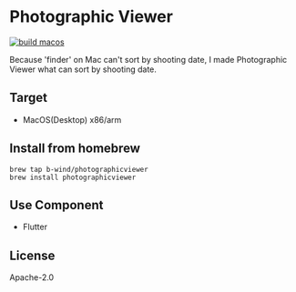 # Photographic Viewer
[![build macos](https://github.com/ponkotuy/PhotographicViewer/actions/workflows/build_macos.yml/badge.svg)](https://github.com/ponkotuy/PhotographicViewer/actions/workflows/build_macos.yml)

Because 'finder' on Mac can't sort by shooting date, I made Photographic Viewer what can sort by shooting date.

## Target
- MacOS(Desktop) x86/arm

## Install from homebrew
```shell
brew tap b-wind/photographicviewer
brew install photographicviewer
```

## Use Component
- Flutter

## License
Apache-2.0
